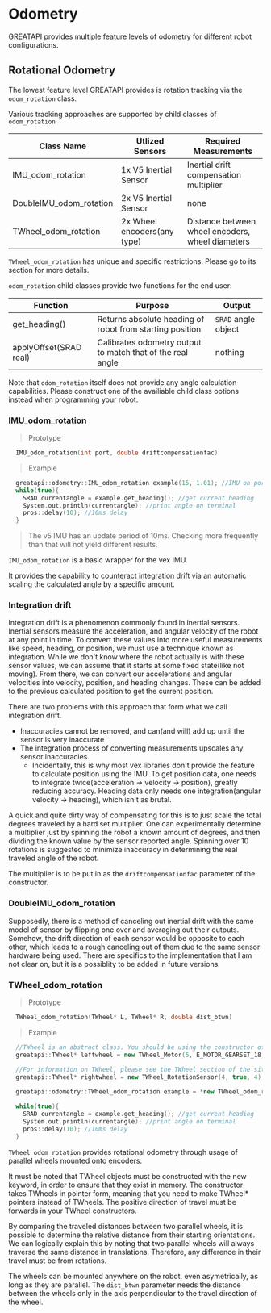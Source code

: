 # Odometry

GREATAPI provides multiple feature levels of odometry for different robot configurations.

## Rotational Odometry

The lowest feature level GREATAPI provides is rotation tracking via the <code>odom_rotation</code> class.

Various tracking approaches are supported by child classes of <code>odom_rotation</code>

Class Name | Utlized Sensors | Required Measurements |
---------- | --------------- | --------------------- |
IMU_odom_rotation | 1x V5 Inertial Sensor | Inertial drift compensation multiplier
DoubleIMU_odom_rotation | 2x V5 Inertial Sensor | none
TWheel_odom_rotation | 2x Wheel encoders(any type) | Distance between wheel encoders, wheel diameters
  
<aside class = "warning">
<code>TWheel_odom_rotation</code> has unique and specific restrictions. Please go to its section for more details.
</aside>

<code>odom_rotation</code> child classes provide two functions for the end user:

Function | Purpose | Output |
-------- | ------- | ------ |
get_heading() | Returns absolute heading of robot from starting position | <code>SRAD</code> angle object
applyOffset(SRAD real) | Calibrates odometry output to match that of the real angle | nothing 

<aside class = "warning"> Note that <code>odom_rotation</code> itself does not provide any angle calculation capabilities. Please construct one of the availiable child class options instead when programming your robot.
</aside>

### IMU_odom_rotation

> Prototype
  
```cpp
  IMU_odom_rotation(int port, double driftcompensationfac)
```

> Example
  
```cpp
  greatapi::odometry::IMU_odom_rotation example(15, 1.01); //IMU on port 15, 101% drift compensation factor
  while(true){
    SRAD currentangle = example.get_heading(); //get current heading
    System.out.println(currentangle); //print angle on terminal
    pros::delay(10); //10ms delay
  }
```

> The v5 IMU has an update period of 10ms. Checking more frequently than that will not yield different results.
  
<code>IMU_odom_rotation</code> is a basic wrapper for the vex IMU. 

It provides the capability to counteract integration drift via an automatic scaling the calculated angle by a specific amount. 

### Integration drift

Integration drift is a phenomenon commonly found in inertial sensors. Inertial sensors measure the acceleration, and angular velocity of the robot at any point in time. To convert these values into more useful measurements like speed, heading, or position, we must use a technique known as integration. While we don't know where the robot actually is with these sensor values, we can assume that it starts at some fixed state(like not moving). From there, we can convert our accelerations and angular velocities into velocity, position, and heading changes. These can be added to the previous calculated position to get the current position.

There are two problems with this approach that form what we call integration drift.
  
* Inaccuracies cannot be removed, and can(and will) add up until the sensor is very inaccurate
* The integration process of converting measurements upscales any sensor inaccuracies.
  * Incidentally, this is why most vex libraries don't provide the feature to calculate position using the IMU. To get position data, one needs to integrate twice(acceleration -> velocity -> position), greatly reducing accuracy. Heading data only needs one integration(angular velocity -> heading), which isn't as brutal.

A quick and quite dirty way of compensating for this is to just scale the total degrees traveled by a hard set multiplier. One can experimentally determine a multiplier just by spinning the robot a known amount of degrees, and then dividing the known value by the sensor reported angle. Spinning over 10 rotations is suggested to minimize inaccuracy in determining the real traveled angle of the robot.

The multiplier is to be put in as the <code>driftcompensationfac</code> parameter of the constructor.


### DoubleIMU_odom_rotation

Supposedly, there is a method of canceling out inertial drift with the same model of sensor by flipping one over and averaging out their outputs. Somehow, the drift direction of each sensor would be opposite to each other, which leads to a rough canceling out of them due to the same sensor hardware being used. There are specifics to the implementation that I am not clear on, but it is a possiblity to be added in future versions.


### TWheel_odom_rotation

> Prototype
  
```cpp
  TWheel_odom_rotation(TWheel* L, TWheel* R, double dist_btwn)
```

> Example
  
```cpp
  //TWheel is an abstract class. You should be using the constructor of specific TWheels
  greatapi::TWheel* leftwheel = new TWheel_Motor(5, E_MOTOR_GEARSET_18,true, 2.75); //200RPM motor connected to 2.75 inch wheel

  //For information on TWheel, please see the TWheel section of the site.
  greatapi::TWheel* rightwheel = new TWheel_RotationSensor(4, true, 4); //Rotation sensor connected to 4 inch wheel
 
  greatapi::odometry::TWheel_odom_rotation example = *new TWheel_odom_rotation(leftwheel,rightwheel,15) //15 inches between

  while(true){
    SRAD currentangle = example.get_heading(); //get current heading
    System.out.println(currentangle); //print angle on terminal
    pros::delay(10); //10ms delay
  }
```
  
<code>TWheel_odom_rotation</code> provides rotational odometry through usage of parallel wheels mounted onto encoders.

<aside class = 'warning'>
It must be noted that TWheel objects must be constructed with the new keyword, in order to ensure that they exist in memory. The constructor takes TWheels in pointer form, meaning that you need to make TWheel* pointers instead of TWheels. The positive direction of travel must be forwards in your TWheel constructors.
</aside>

By comparing the traveled distances between two parallel wheels, it is possible to determine the relative distance from their starting orientations. We can logically explain this by noting that two parallel wheels will always traverse the same distance in translations. Therefore, any difference in their travel must be from rotations. 

<aside class = 'notice'>
The wheels can be mounted anywhere on the robot, even asymetrically, as long as they are parallel. The <code>dist_btwn</code> parameter needs the distance between the wheels only in the axis perpendicular to the travel direction of the wheel.
</aside>
